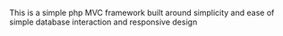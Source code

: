 This is  a simple php MVC framework built around simplicity and ease of simple database interaction and responsive design
